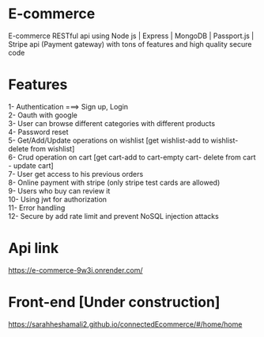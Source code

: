 # E-commerce

E-commerce RESTful api using Node js | Express | MongoDB | Passport.js | Stripe api (Payment gateway) with tons of features and high quality secure code

# Features

1- Authentication ===> Sign up, Login <br />
2- Oauth with google <br />
3- User can browse different categories with different products <br />
4- Password reset <br />
5- Get/Add/Update operations on wishlist [get wishlist-add to wishlist-delete from wishlist]<br />
6- Crud operation on cart [get cart-add to cart-empty cart- delete from cart - update cart] <br />
7- User get access to his previous orders <br />
8- Online payment with stripe (only stripe test cards are allowed)<br />
9- Users who buy can review it<br />
10- Using jwt for authorization <br />
11- Error handling <br />
12- Secure by add rate limit and prevent NoSQL injection attacks <br />

# Api link

https://e-commerce-9w3i.onrender.com/

# Front-end [Under construction]

https://sarahheshamali2.github.io/connectedEcommerce/#/home/home
